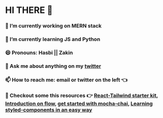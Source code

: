 # HI THERE 👋

### 🔭 I’m currently working on MERN stack
### 🌱 I’m currently learning JS and Python
### 😄 Pronouns: Hasbi || Zakin
### 💬 Ask me about anything on my [twitter](https://twitter.com/zakintaliban)
### 📫 How to reach me: email or twitter on the left 👈
### 📰 Checkout some this resources 👉 [React-Tailwind starter kit](https://github.com/Zakintaliban/React-Tailwind-Starter), [Introduction on flow](https://github.com/Zakintaliban/introduction-flow), [get started with mocha-chai](https://github.com/Zakintaliban/learning-mocha-chai), [Learning styled-components in an easy way](https://github.com/Zakintaliban/learning-styled-components)
<!--- 👯 I’m looking to collaborate on -->
<!--- 🤔 I’m looking for help with ... -->
<!--- ⚡ Fun fact: ... -->
